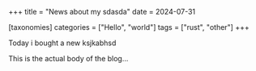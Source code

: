 +++
title = "News about my sdasda"
date = 2024-07-31

[taxonomies]
categories = ["Hello", "world"]
tags = ["rust", "other"]
+++

Today i bought a new ksjkabhsd

<!-- more -->

This is the actual body of the blog...

